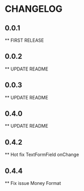 # CHANGELOG

## 0.0.1

** FIRST RELEASE

## 0.0.2

** UPDATE README

## 0.0.3

** UPDATE README

## 0.4.0

** UPDATE README

## 0.4.2

** Hot fix TextFormField onChange

## 0.4.4

** Fix issue Money Format